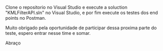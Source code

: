 Clone o repositorio no Visual Studio e execute a soluction "KMLFilterAPI.sln" no Visual Studio, e  por fim execute os testes dos end points no Postman.

Muito obrigado pela oportunidade de participar dessa proxima parte do teste, espero entrar nesse time e somar.

Abraço

